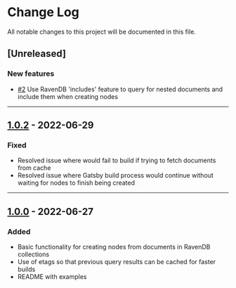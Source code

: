 # Change Log
All notable changes to this project will be documented in this file.

## [Unreleased]
### New features
- [#2](https://github.com/theandrewgrass/gatsby-source-ravendb/issues/2) Use RavenDB 'includes' feature to query for nested documents and include them when creating nodes

---

## [1.0.2](https://www.npmjs.com/package/gatsby-source-ravendb/v/1.0.2) - 2022-06-29
### Fixed
- Resolved issue where would fail to build if trying to fetch documents from cache
- Resolved issue where Gatsby build process would continue without waiting for nodes to finish being created

---

## [1.0.0](https://www.npmjs.com/package/gatsby-source-ravendb/v/1.0.0) - 2022-06-27
### Added
- Basic functionality for creating nodes from documents in RavenDB collections
- Use of etags so that previous query results can be cached for faster builds
- README with examples
